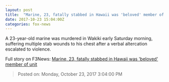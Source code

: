 ```yaml
---
layout: post
title:  "Marine, 23, fatally stabbed in Hawaii was 'beloved' member of unit"
date: 2017-10-23 15:04:00Z
categories: fox-news
---
```


A 23-year-old marine was murdered in Wakiki early Saturday morning, suffering multiple stab wounds to his chest after a verbal altercation escalated to violence.


Full story on F3News: [Marine, 23, fatally stabbed in Hawaii was 'beloved' member of unit](http://www.f3nws.com/n/FHR2xH)

> Posted on: Monday, October 23, 2017 3:04:00 PM
